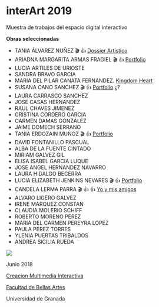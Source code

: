 # interArt 2019

Muestra de trabajos del espacio digital interactivo 

**Obras seleccionadas**

- TANIA ÁLVAREZ NUÑEZ :clapper: :+1: [Dossier Artístico](https://taniaalvarez.github.io)
- ARIADNA MARGARITA ARMAS FRAGIEL :clapper: :+1: [Portfolio](https://ariaadna.github.io/Portfolio.html)
- LUCIA ARTILES DE URIOSTE
- SANDRA BRAVO GARCIA 
- MARIA DEL PILAR CANATA FERNANDEZ. [Kingdom Heart](https://github.com/Evangelineart/Evangelineart.github.io)
- SUSANA CANO SANCHEZ :clapper: :+1: [Portfolio](https://susankno.github.io) ¿?
- LAURA CARRASCO SANCHEZ 
- JOSE CASAS HERNANDEZ 
- RAUL CHAVES JIMENEZ 
- CRISTINA CORDERO GARCIA 
- CARMEN DAMAS GONZALEZ 
- JAIME DOMECH SERRANO
- TANIA ERDOZAIN MUÑOZ :clapper: :+1: [Portfolio](https://taniaerdozain.github.io)
- DAVID FONTANILLO PASCUAL 
- ALBA DE LA FUENTE CINTADO 
- MIRIAM GALVEZ GIL
- ELISA ISABEL GARCIA LUQUE 
- JOSE ANGEL HERNANDEZ NAVARRO
- LAURA HIDALGO BECERRA
- LUCIA ELIZABETH JENKINS NEVARES :clapper: :+1: [Portfolio](https://luciaajenkins.github.io/proyectofinal.html)
- CANDELA LERMA PARRA :clapper: :+1: :+1: [Yo y mis amigos](https://candelalermaparra.github.io)
- ALVARO LIGERO GALVEZ
- IRENE MARQUEZ CONSTAN 
- CLAUDIA MOLERIO SCHIFF  
- ROBERTO MORENO PEREZ 
- MARIA DEL CARMEN PEREYRA LOPEZ 
- PAULA PEREZ TORRES
- YLENIA PUERTAS TRIBALDOS 
- ANDREA SICILIA RUEDA 



![](https://upload.wikimedia.org/wikipedia/commons/thumb/6/62/CC-BY-SA-Andere_Wikis_%28v%29.svg/200px-CC-BY-SA-Andere_Wikis_%28v%29.svg.png)

Junio 2018 

[Creacion Multimedia Interactiva](http://utopolis.ugr.es/cmi)

[Facultad de Bellas Artes](http://bellasartes.ugr.es)

Universidad de Granada

